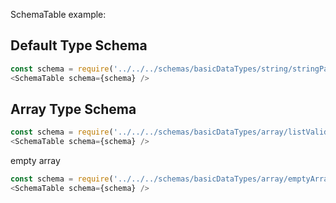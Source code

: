 SchemaTable example:

## Default Type Schema
```js
const schema = require('../../../schemas/basicDataTypes/string/stringPattern.json');
<SchemaTable schema={schema} />
```

## Array Type Schema
```js
const schema = require('../../../schemas/basicDataTypes/array/listValidation.json');
<SchemaTable schema={schema} />
```

empty array
```js
const schema = require('../../../schemas/basicDataTypes/array/emptyArray.json');
<SchemaTable schema={schema} />
```
